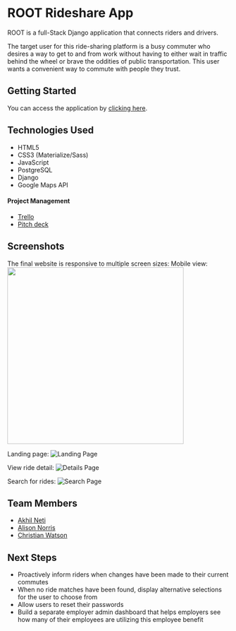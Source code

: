 # ROOT Rideshare App
ROOT is a full-Stack Django application that connects riders and drivers.

The target user for this ride-sharing platform is a busy commuter who desires a way to get to and from work without having to either wait in traffic behind the wheel or brave the oddities of public transportation. This user wants a convenient way to commute with people they trust.


## Getting Started
You can access the application by [clicking here](https://rootrideshare.herokuapp.com/). 

## Technologies Used
- HTML5
- CSS3 (Materialize/Sass)
- JavaScript
- PostgreSQL 
- Django
- Google Maps API

#### Project Management
- [Trello](https://trello.com/b/SIskyi9u/project-3)
- [Pitch deck](https://docs.google.com/presentation/d/1KDtMc8qAUBIrr6MkYZBnlXvgFjaKHr6-FeIQyYycH3s/edit?usp=sharing)

## Screenshots
The final website is responsive to multiple screen sizes:
Mobile view:
<br><img height="400px" src="https://i.imgur.com/sR0GXOm.png">


Landing page: 
![Landing Page](https://i.imgur.com/YGWxqX4.png)

View ride detail: 
![Details Page](https://i.imgur.com/hNgGhZg.png)

Search for rides:
![Search Page](https://i.imgur.com/Im9mvyU.png)


## Team Members
- [Akhil Neti](https://github.com/akhilnn)
- [Alison Norris](https://github.com/alison-codes)
- [Christian Watson](https://github.com/nicofasho)

## Next Steps
- Proactively inform riders when changes have been made to their current commutes
- When no ride matches have been found, display alternative selections for the user to choose from
- Allow users to reset their passwords
- Build a separate employer admin dashboard that helps employers see how many of their employees are utilizing this employee benefit


